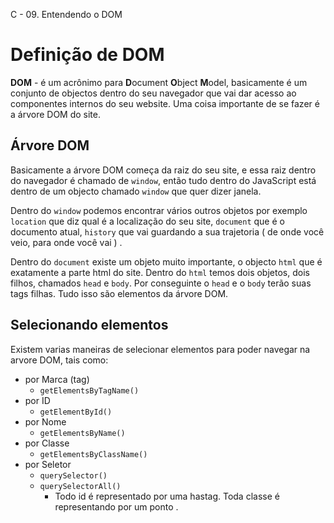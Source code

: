 C - 09. Entendendo o DOM

# Definição de DOM

**DOM** \- é um acrônimo para **D**ocument **O**bject **M**odel, basicamente é um conjunto de objectos dentro do seu navegador que vai dar acesso ao componentes internos do seu website. Uma coisa importante de se fazer é a árvore DOM do site.

## Árvore DOM

Basicamente a árvore DOM começa da raiz do seu site, e essa raiz dentro do navegador é chamado de `window`, então tudo dentro do JavaScript está dentro de um objecto chamado `window` que quer dizer janela.

Dentro do `window` podemos encontrar vários outros objetos por exemplo `location` que diz qual é a localização do seu site, `document` que é o documento atual, `history` que vai guardando a sua trajetoria ( de onde você veio, para onde você vai ) .

Dentro do `document` existe um objeto muito importante, o objecto `html` que é exatamente a parte html do site. Dentro do `html` temos dois objetos, dois filhos, chamados `head` e `body`. Por conseguinte o `head` e o `body` terão suas tags filhas. Tudo isso são elementos da árvore DOM.

## Selecionando elementos

Existem varias maneiras de selecionar elementos para poder navegar na arvore DOM, tais como:

- por Marca (tag)
    - `getElementsByTagName()`
- por ID
    - `getElementById()`
- por Nome
    - `getElementsByName()`
- por Classe
    - `getElementsByClassName()`
- por Seletor
    - `querySelector()`
    - `querySelectorAll()`
        - Todo id é representado por uma hastag. Toda classe é representando por um ponto .